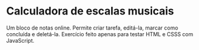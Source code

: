 # Calculadora de escalas musicais

Um bloco de notas online. Permite criar tarefa, editá-la, marcar como concluída e deletá-la. Exercício feito apenas para testar HTML e CSSS com JavaScript.
